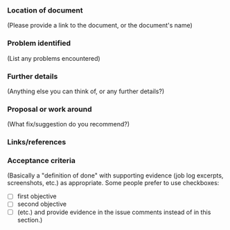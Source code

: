 ### Location of document
(Please provide a link to the document, or the document's name)

### Problem identified
(List any problems encountered)

### Further details
(Anything else you can think of, or any further details?)

### Proposal or work around
(What fix/suggestion do you recommend?)

### Links/references

### Acceptance criteria
(Basically a "definition of done" with supporting evidence (job log excerpts,
screenshots, etc.) as appropriate.  Some people prefer to use checkboxes:
- [ ] first objective
- [ ] second objective
- [ ] (etc.)
and provide evidence in the issue comments instead of in this section.)
